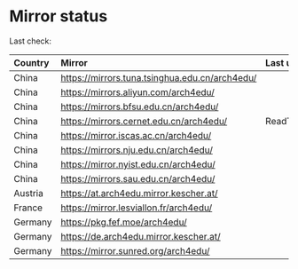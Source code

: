 <script src="./time.js"></script>
# Mirror status
Last check: <script type="text/javascript">localize(1747243347.6358008);</script>

|Country|Mirror|Last update|
|:------|:-----|:----------|
|China|https://mirrors.tuna.tsinghua.edu.cn/arch4edu/|<script type="text/javascript">localize(1747205228);</script>|
|China|https://mirrors.aliyun.com/arch4edu/|<script type="text/javascript">localize(1747205228);</script>|
|China|https://mirrors.bfsu.edu.cn/arch4edu/|<script type="text/javascript">localize(1747205228);</script>|
|China|https://mirrors.cernet.edu.cn/arch4edu/|ReadTimeout|
|China|https://mirror.iscas.ac.cn/arch4edu/|<script type="text/javascript">localize(1747205228);</script>|
|China|https://mirrors.nju.edu.cn/arch4edu/|<script type="text/javascript">localize(1747118815);</script>|
|China|https://mirror.nyist.edu.cn/arch4edu/|<script type="text/javascript">localize(1747205228);</script>|
|China|https://mirrors.sau.edu.cn/arch4edu/|<script type="text/javascript">localize(1731653531);</script>|
|Austria|https://at.arch4edu.mirror.kescher.at/|<script type="text/javascript">localize(1747205228);</script>|
|France|https://mirror.lesviallon.fr/arch4edu/|<script type="text/javascript">localize(1747205228);</script>|
|Germany|https://pkg.fef.moe/arch4edu/|<script type="text/javascript">localize(1747205228);</script>|
|Germany|https://de.arch4edu.mirror.kescher.at/|<script type="text/javascript">localize(1747205228);</script>|
|Germany|https://mirror.sunred.org/arch4edu/|<script type="text/javascript">localize(1747205228);</script>|

<script src="./tablefilter/tablefilter.js"></script>
<script src="./table.js"></script>